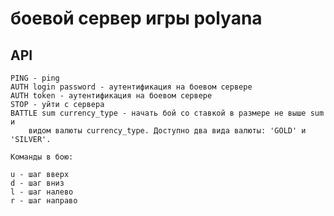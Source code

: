 боевой сервер игры polyana
=====

API
---

    PING - ping
    AUTH login password - аутентификация на боевом сервере
    AUTH token - аутентификация на боевом сервере
    STOP - уйти с сервера
    BATTLE sum currency_type - начать бой со ставкой в размере не выше sum и
        видом валюты currency_type. Доступно два вида валюты: 'GOLD' и 'SILVER'.

    Команды в бою:

    u - шаг вверх
    d - шаг вниз
    l - шаг налево
    r - шаг направо